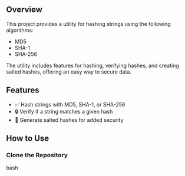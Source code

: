 ## Overview
This project provides a utility for hashing strings using the following algorithms:
- MD5
- SHA-1
- SHA-256

The utility includes features for hashing, verifying hashes, and creating salted hashes, offering an easy way to secure data.

## Features
- ✅ Hash strings with MD5, SHA-1, or SHA-256
- 🔒 Verify if a string matches a given hash
- 🧂 Generate salted hashes for added security

## How to Use
### Clone the Repository
bash

